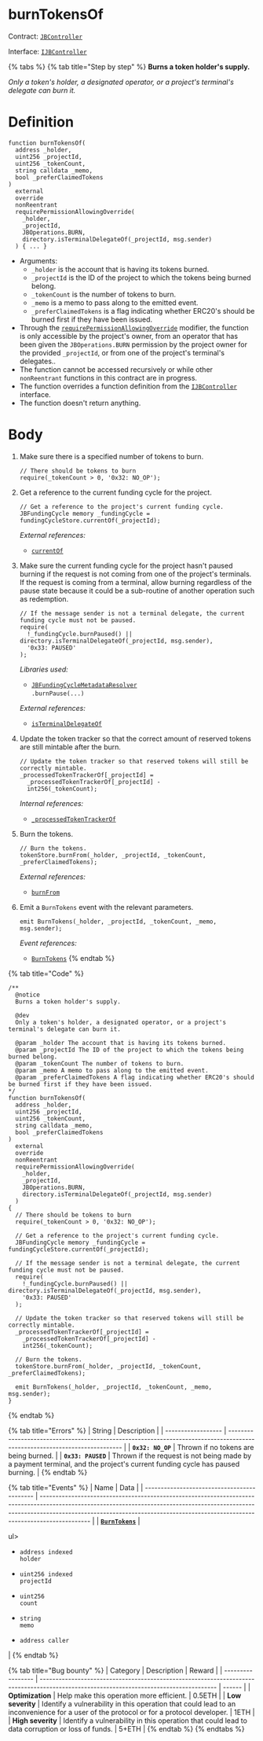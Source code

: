 # burnTokensOf

Contract: [`JBController`](broken-reference)​‌

Interface: [`IJBController`](../../../../interfaces/ijbcontroller.md)

{% tabs %}
{% tab title="Step by step" %}
**Burns a token holder's supply.**

_Only a token's holder, a designated operator, or a project's terminal's delegate can burn it._

# Definition

```solidity
function burnTokensOf(
  address _holder,
  uint256 _projectId,
  uint256 _tokenCount,
  string calldata _memo,
  bool _preferClaimedTokens
)
  external
  override
  nonReentrant
  requirePermissionAllowingOverride(
    _holder,
    _projectId,
    JBOperations.BURN,
    directory.isTerminalDelegateOf(_projectId, msg.sender)
  ) { ... }
```

* Arguments:
  * `_holder` is the account that is having its tokens burned.
  * `_projectId` is the ID of the project to which the tokens being burned belong.
  * `_tokenCount` is the number of tokens to burn.
  * `_memo` is a memo to pass along to the emitted event.
  * `_preferClaimedTokens` is a flag indicating whether ERC20's should be burned first if they have been issued.
* Through the [`requirePermissionAllowingOverride`](../../or-abstract/jboperatable/modifiers/requirepermissionallowingoverride.md) modifier, the function is only accessible by the project's owner, from an operator that has been given the `JBOperations.BURN` permission by the project owner for the provided `_projectId`, or from one of the project's terminal's delegates..
* The function cannot be accessed recursively or while other `nonReentrant` functions in this contract are in progress.
* The function overrides a function definition from the [`IJBController`](../../../../interfaces/ijbcontroller.md) interface.
* The function doesn't return anything.

# Body

1.  Make sure there is a specified number of tokens to burn.

    ```solidity
    // There should be tokens to burn
    require(_tokenCount > 0, '0x32: NO_OP');
    ```
2.  Get a reference to the current funding cycle for the project.

    ```solidity
    // Get a reference to the project's current funding cycle.
    JBFundingCycle memory _fundingCycle = fundingCycleStore.currentOf(_projectId);
    ```

    _External references:_

    * [`currentOf`](../../../jbfundingcyclestore/read/currentof.md)
3.  Make sure the current funding cycle for the project hasn't paused burning if the request is not coming from one of the project's terminals. If the request is coming from a terminal, allow burning regardless of the pause state because it could be a sub-routine of another operation such as redemption.

    ```solidity
    // If the message sender is not a terminal delegate, the current funding cycle must not be paused.
    require(
      !_fundingCycle.burnPaused() || directory.isTerminalDelegateOf(_projectId, msg.sender),
      '0x33: PAUSED'
    );
    ```

    _Libraries used:_
    
    * [`JBFundingCycleMetadataResolver`](../../../../libraries/jbfundingcyclemetadataresolver.md)\
        `.burnPause(...)`

    _External references:_

    * [`isTerminalDelegateOf`](../../../jbdirectory/read/isterminaldelegateof.md)
4.  Update the token tracker so that the correct amount of reserved tokens are still mintable after the burn.

    ```solidity
    // Update the token tracker so that reserved tokens will still be correctly mintable.
    _processedTokenTrackerOf[_projectId] =
      _processedTokenTrackerOf[_projectId] -
      int256(_tokenCount);
    ```

    _Internal references:_

    * [`_processedTokenTrackerOf`](\_processedtokentrackerof.md)
5.  Burn the tokens.

    ```solidity
    // Burn the tokens.
    tokenStore.burnFrom(_holder, _projectId, _tokenCount, _preferClaimedTokens);
    ```

    _External references:_

    * [`burnFrom`](../../../jbtokenstore/write/burnfrom.md)
6.  Emit a `BurnTokens` event with the relevant parameters.

    ```solidity
    emit BurnTokens(_holder, _projectId, _tokenCount, _memo, msg.sender);
    ```

    _Event references:_

    * [`BurnTokens`](../events/burntokens.md)
{% endtab %}

{% tab title="Code" %}
```solidity
/**
  @notice
  Burns a token holder's supply.

  @dev
  Only a token's holder, a designated operator, or a project's terminal's delegate can burn it.

  @param _holder The account that is having its tokens burned.
  @param _projectId The ID of the project to which the tokens being burned belong.
  @param _tokenCount The number of tokens to burn.
  @param _memo A memo to pass along to the emitted event.
  @param _preferClaimedTokens A flag indicating whether ERC20's should be burned first if they have been issued.
*/
function burnTokensOf(
  address _holder,
  uint256 _projectId,
  uint256 _tokenCount,
  string calldata _memo,
  bool _preferClaimedTokens
)
  external
  override
  nonReentrant
  requirePermissionAllowingOverride(
    _holder,
    _projectId,
    JBOperations.BURN,
    directory.isTerminalDelegateOf(_projectId, msg.sender)
  )
{
  // There should be tokens to burn
  require(_tokenCount > 0, '0x32: NO_OP');

  // Get a reference to the project's current funding cycle.
  JBFundingCycle memory _fundingCycle = fundingCycleStore.currentOf(_projectId);

  // If the message sender is not a terminal delegate, the current funding cycle must not be paused.
  require(
    !_fundingCycle.burnPaused() || directory.isTerminalDelegateOf(_projectId, msg.sender),
    '0x33: PAUSED'
  );

  // Update the token tracker so that reserved tokens will still be correctly mintable.
  _processedTokenTrackerOf[_projectId] =
    _processedTokenTrackerOf[_projectId] -
    int256(_tokenCount);

  // Burn the tokens.
  tokenStore.burnFrom(_holder, _projectId, _tokenCount, _preferClaimedTokens);

  emit BurnTokens(_holder, _projectId, _tokenCount, _memo, msg.sender);
}
```
{% endtab %}

{% tab title="Errors" %}
| String             | Description                                                                                                                |
| ------------------ | -------------------------------------------------------------------------------------------------------------------------- |
| **`0x32: NO_OP`**  | Thrown if no tokens are being burned.                                                                                      |
| **`0x33: PAUSED`** | Thrown if the request is not being made by a payment terminal, and the project's current funding cycle has paused burning. |
{% endtab %}

{% tab title="Events" %}
| Name                                        | Data                                                                                                                                                                                                                                                       |
| ------------------------------------------- | ---------------------------------------------------------------------------------------------------------------------------------------------------------------------------------------------------------------------------------------------------------- |
| [**`BurnTokens`**](../events/burntokens.md) | <p>ul></p><ul><li><code>address indexed holder</code></li></ul><ul><li><code>uint256 indexed projectId</code></li></ul><ul><li><code>uint256 count</code></li></ul><ul><li><code>string memo</code></li></ul><ul><li><code>address caller</code></li></ul> |
{% endtab %}

{% tab title="Bug bounty" %}
| Category          | Description                                                                                                                            | Reward |
| ----------------- | -------------------------------------------------------------------------------------------------------------------------------------- | ------ |
| **Optimization**  | Help make this operation more efficient.                                                                                               | 0.5ETH |
| **Low severity**  | Identify a vulnerability in this operation that could lead to an inconvenience for a user of the protocol or for a protocol developer. | 1ETH   |
| **High severity** | Identify a vulnerability in this operation that could lead to data corruption or loss of funds.                                        | 5+ETH  |
{% endtab %}
{% endtabs %}
